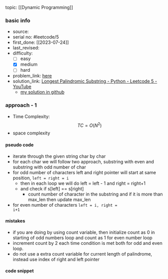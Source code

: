 topic: [[Dynamic Programming]]

### basic info
- source: 
- serial no: #leetcode/5
- first_done: [[2023-07-24]]
- last_revised:
- difficulty:
	- [ ] easy
	- [x] medium
	- [ ] hard
- problem_link: [here](https://leetcode.com/problems/longest-palindromic-substring/description/)
- solution_link: [Longest Palindromic Substring - Python - Leetcode 5 - YouTube](https://www.youtube.com/watch?v=XYQecbcd6_c)
	- [my solution in github](https://github.com/shadow-1310/DSA_practice/blob/master/LeetCode/top_interview/1DP/5-longest_palindromic_substring.py#L35-L75)

### approach - 1
- Time Complexity: $$TC = O(N^2)$$
- space complexity

#### pseudo code
- iterate through the given string char by char
- for each char we will follow two approach, substring with even and substring with odd number of char
- for odd number of characters left and right pointer will start at same position, 
<code>left = right = i</code>
	- then in each loop we will do left = left - 1 and right = right+1
	- and check if s[left] == s[right]
		- count number of character in the substring and if it is more than max_len then update max_len
- for even number of characters 
<code>left = i, right = i+1</code>
#### mistakes
- if you are doing by using count variable, then initialize count as 0 in starting of odd numbers loop and count as 1 for even number loop
- increment count by 2 each time condition is met both for odd and even loop.
- do not use a extra count variable for current length of palindrome, instead use index of right and left pointer
#### code snippet
```python

```